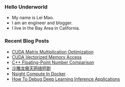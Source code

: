 ### Hello Underworld

- My name is Lei Mao.
- I am an engineer and blogger.
- I live in the Bay Area in California.


### Recent Blog Posts

<!-- BLOG-POST-LIST:START -->
- [CUDA Matrix Multiplication Optimization](https://leimao.github.io/article/CUDA-Matrix-Multiplication-Optimization/)
- [CUDA Vectorized Memory Access](https://leimao.github.io/blog/CUDA-Vectorized-Memory-Access/)
- [C++ Floating-Point Number Comparison](https://leimao.github.io/blog/CPP-Float-Point-Number-Comparison/)
- [沙雕龙傲天网络短剧](https://leimao.github.io/essay/%E6%B2%99%E9%9B%95%E9%BE%99%E5%82%B2%E5%A4%A9%E7%BD%91%E7%BB%9C%E7%9F%AD%E5%89%A7/)
- [Nsight Compute In Docker](https://leimao.github.io/blog/Docker-Nsight-Compute/)
- [How To Debug Deep Learning Inference Applications](https://leimao.github.io/article/How-To-Debug-Deep-Learning-Inference-Applications/)
<!-- BLOG-POST-LIST:END -->
